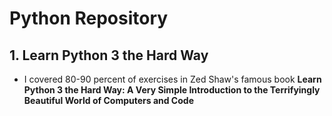 # Python Repository #

## **1. Learn Python 3 the Hard Way** ##
- I covered 80-90 percent of exercises in Zed Shaw's famous book **Learn Python 3 the Hard Way: A Very Simple Introduction to the Terrifyingly Beautiful World of Computers and Code**
<!-- ## **2. I wrote some Python scripts...I developed some solvers** ##
- I wrote some fun scripts in the attempt to further dive into the syntax and logic of Python -->